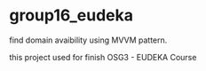 # group16_eudeka
find domain avaibility using MVVM pattern.

this project used for finish OSG3 - EUDEKA Course
